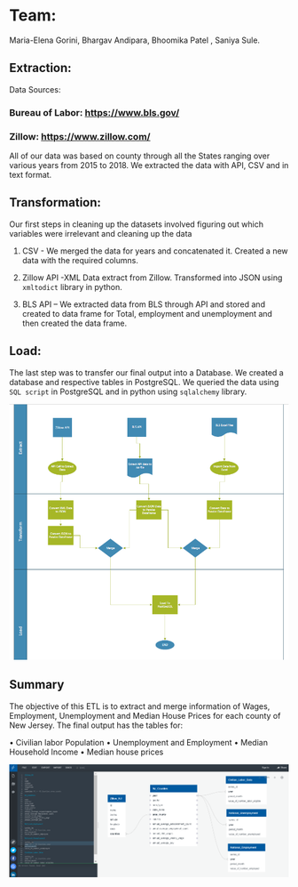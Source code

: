 # Team:
Maria-Elena Gorini, Bhargav Andipara, Bhoomika Patel , Saniya Sule.

## Extraction:
Data Sources:

### Bureau of Labor: https://www.bls.gov/ 
### Zillow: https://www.zillow.com/

All of our data was based on county through all the States ranging over various years from 2015 to 2018. We extracted the data with API, CSV and in text format.

## Transformation:
Our first steps in cleaning up the datasets involved figuring out which variables were irrelevant and cleaning up the data

1. CSV - We merged the data for years and concatenated it. Created a new data with the required columns. 

2. Zillow API -XML Data extract from Zillow. Transformed into JSON using `xmltodict` library in python.

3. BLS API – We extracted data from BLS through API and stored and created to data frame for Total, employment and unemployment and then created the data frame.

## Load:
The last step was to transfer our final output into a Database. We created a database and respective tables in PostgreSQL. 
We queried the data using `SQL script` in PostgreSQL and in python using `sqlalchemy` library.

![](/Images/flowchart.PNG)


## Summary
The objective of this ETL is to extract and merge information of Wages, Employment, Unemployment and Median House Prices for each county of New Jersey. The final output has the tables for:

•	Civilian labor Population
•	Unemployment and Employment 
•	Median Household Income
•	Median house prices

![](/Images/DBDimage.PNG)


